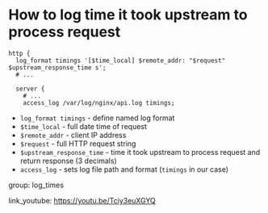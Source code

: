 # How to log time it took upstream to process request

```nginx
http {
  log_format timings '[$time_local] $remote_addr: "$request" $upstream_response_time s';
  # ...
  
  server {
    # ...
    access_log /var/log/nginx/api.log timings;
```

- `log_format timings` - define named log format
- `$time_local` - full date time of request
- `$remote_addr` - client IP address
- `$request` - full HTTP request string
- `$upstream_response_time` - time it took upstream to process request and return response (3 decimals)
- `access_log` - sets log file path and format (```timings``` in our case)

group: log_times


link_youtube: https://youtu.be/Tciy3euXGYQ
